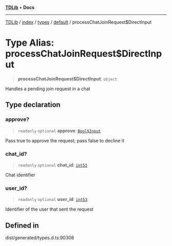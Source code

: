 [**TDLib**](../../../../../../README.md) • **Docs**

***

[TDLib](../../../../../../modules.md) / [index](../../../../../README.md) / [types](../../../README.md) / [default](../README.md) / processChatJoinRequest$DirectInput

# Type Alias: processChatJoinRequest$DirectInput

> **processChatJoinRequest$DirectInput**: `object`

Handles a pending join request in a chat

## Type declaration

### approve?

> `readonly` `optional` **approve**: [`Bool$Input`](Bool$Input.md)

Pass true to approve the request; pass false to decline it

### chat\_id?

> `readonly` `optional` **chat\_id**: [`int53`](int53-1.md)

Chat identifier

### user\_id?

> `readonly` `optional` **user\_id**: [`int53`](int53-1.md)

Identifier of the user that sent the request

## Defined in

dist/generated/types.d.ts:90308
